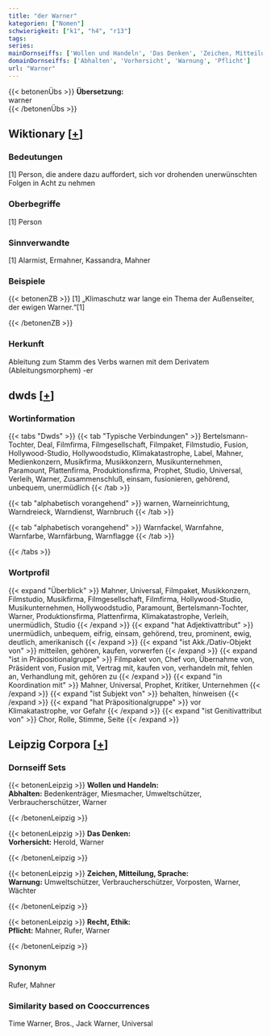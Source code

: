```yaml
---
title: "der Warner"
kategorien: ["Nomen"]
schwierigkeit: ["k1", "h4", "r13"]
tags:
series:
mainDornseiffs: ['Wollen und Handeln', 'Das Denken', 'Zeichen, Mitteilung, Sprache', 'Recht, Ethik']
domainDornseiffs: ['Abhalten', 'Vorhersicht', 'Warnung', 'Pflicht']
url: "Warner"
---
```


{{< betonenÜbs >}}
**Übersetzung:**  
warner  
{{< /betonenÜbs >}}

## Wiktionary [[+](https://de.wiktionary.org/wiki/Warner)]

### Bedeutungen
[1] Person, die andere dazu auffordert, sich vor drohenden unerwünschten Folgen in Acht zu nehmen  

### Oberbegriffe
[1] Person  

### Sinnverwandte
[1] Alarmist, Ermahner, Kassandra, Mahner  

### Beispiele
{{< betonenZB >}}
[1] „Klimaschutz war lange ein Thema der Außenseiter, der ewigen Warner.“[1]  

{{< /betonenZB >}}
### Herkunft
Ableitung zum Stamm des Verbs warnen mit dem Derivatem (Ableitungsmorphem) -er  



## dwds [[+](https://www.dwds.de/wb/Warner)]

### Wortinformation
{{< tabs "Dwds" >}}
{{< tab "Typische Verbindungen" >}}
Bertelsmann-Tochter, Deal, Filmfirma, Filmgesellschaft, Filmpaket, Filmstudio, Fusion, Hollywood-Studio, Hollywoodstudio, Klimakatastrophe, Label, Mahner, Medienkonzern, Musikfirma, Musikkonzern, Musikunternehmen, Paramount, Plattenfirma, Produktionsfirma, Prophet, Studio, Universal, Verleih, Warner, Zusammenschluß, einsam, fusionieren, gehörend, unbequem, unermüdlich
{{< /tab >}}

{{< tab "alphabetisch vorangehend" >}}
warnen, Warneinrichtung, Warndreieck, Warndienst, Warnbruch
{{< /tab >}}

{{< tab "alphabetisch vorangehend" >}}
Warnfackel, Warnfahne, Warnfarbe, Warnfärbung, Warnflagge
{{< /tab >}}

{{< /tabs >}}

### Wortprofil
{{< expand "Überblick" >}} Mahner, Universal, Filmpaket, Musikkonzern, Filmstudio, Musikfirma, Filmgesellschaft, Filmfirma, Hollywood-Studio, Musikunternehmen, Hollywoodstudio, Paramount, Bertelsmann-Tochter, Warner, Produktionsfirma, Plattenfirma, Klimakatastrophe, Verleih, unermüdlich, Studio {{< /expand >}}
{{< expand "hat Adjektivattribut" >}} unermüdlich, unbequem, eifrig, einsam, gehörend, treu, prominent, ewig, deutlich, amerikanisch {{< /expand >}}
{{< expand "ist Akk./Dativ-Objekt von" >}} mitteilen, gehören, kaufen, vorwerfen {{< /expand >}}
{{< expand "ist in Präpositionalgruppe" >}} Filmpaket von, Chef von, Übernahme von, Präsident von, Fusion mit, Vertrag mit, kaufen von, verhandeln mit, fehlen an, Verhandlung mit, gehören zu {{< /expand >}}
{{< expand "in Koordination mit" >}} Mahner, Universal, Prophet, Kritiker, Unternehmen {{< /expand >}}
{{< expand "ist Subjekt von" >}} behalten, hinweisen {{< /expand >}}
{{< expand "hat Präpositionalgruppe" >}} vor Klimakatastrophe, vor Gefahr {{< /expand >}}
{{< expand "ist Genitivattribut von" >}} Chor, Rolle, Stimme, Seite {{< /expand >}}

## Leipzig Corpora [[+](https://corpora.uni-leipzig.de/en/res?word=Warner&corpusId=deu_newscrawl-public_2018)]

### Dornseiff Sets
{{< betonenLeipzig >}}
**Wollen und Handeln:**  
**Abhalten:** Bedenkenträger, Miesmacher, Umweltschützer, Verbraucherschützer, Warner  

{{< /betonenLeipzig >}}


{{< betonenLeipzig >}}
**Das Denken:**  
**Vorhersicht:** Herold, Warner  

{{< /betonenLeipzig >}}


{{< betonenLeipzig >}}
**Zeichen, Mitteilung, Sprache:**  
**Warnung:** Umweltschützer, Verbraucherschützer, Vorposten, Warner, Wächter  

{{< /betonenLeipzig >}}


{{< betonenLeipzig >}}
**Recht, Ethik:**  
**Pflicht:** Mahner, Rufer, Warner  

{{< /betonenLeipzig >}}

### Synonym
Rufer, Mahner


### Similarity based on Cooccurrences
Time Warner, Bros., Jack Warner, Universal

